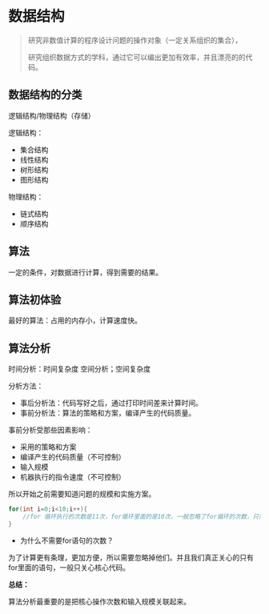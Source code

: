 # 数据结构

> 研究非数值计算的程序设计问题的操作对象（一定关系组织的集合），
>
> 研究组织数据方式的学科，通过它可以编出更加有效率，并且漂亮的的代码。


## 数据结构的分类

逻辑结构/物理结构（存储）

逻辑结构：

- 集合结构
- 线性结构
- 树形结构
- 图形结构

物理结构：

- 链式结构
- 顺序结构

## 算法

一定的条件，对数据进行计算，得到需要的结果。

## 算法初体验

最好的算法：占用的内存小，计算速度快。

## 算法分析

时间分析：时间复杂度
空间分析；空间复杂度

分析方法：

- 事后分析法：代码写好之后，通过打印时间差来计算时间。
- 事前分析法：算法的策略和方案，编译产生的代码质量。

事前分析受那些因素影响：

- 采用的策略和方案
- 编译产生的代码质量（不可控制）
- 输入规模
- 机器执行的指令速度（不可控制）

所以开始之前需要知道问题的规模和实施方案。

```java
for(int i=0;i<10;i++){
    //for 循环执行的次数是11次，for循环里面的是10次，一般忽略了for循环的次数，只需要考虑里面代码的次数就可以了。
}
```

- 为什么不需要for语句的次数？

为了计算更有条理，更加方便，所以需要忽略掉他们。并且我们真正关心的只有for里面的语句，一般只关心核心代码。

**总结：**

算法分析最重要的是把核心操作次数和输入规模关联起来。
